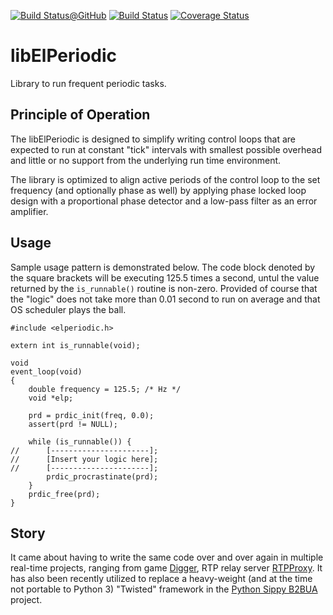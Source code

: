 [![Build Status@GitHub](https://github.com/sobomax/libelperiodic/workflows/Main%20CI/badge.svg?branch=master)](https://github.com/sobomax/libelperiodic/actions?query=branch%3Amaster++)
[![Build Status](https://travis-ci.com/sobomax/libelperiodic.svg?branch=master)](https://travis-ci.com/sobomax/libelperiodic)
[![Coverage Status](https://coveralls.io/repos/github/sobomax/libelperiodic/badge.svg?branch=master)](https://coveralls.io/github/sobomax/libelperiodic?branch=master)

# libElPeriodic
Library to run frequent periodic tasks.

## Principle of Operation
The libElPeriodic is designed to simplify writing control loops that are
expected to run at constant "tick" intervals with smallest possible overhead
and little or no support from the underlying run time environment.

The library is optimized to align active periods of the control loop
to the set frequency (and optionally phase as well) by applying phase
locked loop design with a proportional phase detector and a low-pass
filter as an error amplifier.

## Usage

Sample usage pattern is demonstrated below. The code block denoted by the square
brackets will be executing 125.5 times a second, untul the value returned by the
`is_runnable()` routine is non-zero. Provided of course that the "logic"
does not take more than 0.01 second to run on average and that OS scheduler
plays the ball.

    #include <elperiodic.h>

    extern int is_runnable(void);

    void
    event_loop(void)
    {
        double frequency = 125.5; /* Hz */
        void *elp;

        prd = prdic_init(freq, 0.0);
        assert(prd != NULL);

        while (is_runnable()) {
    //      [----------------------];
    //      [Insert your logic here];
    //      [----------------------];
            prdic_procrastinate(prd);
        }
        prdic_free(prd);
    }

## Story

It came about having to write the same code over and over again in multiple
real-time projects, ranging from game [Digger](https://github.com/sobomax/digger),
RTP relay server [RTPProxy](https://github.com/sippy/rtpproxy). It has also
been recently utilized to replace a heavy-weight (and at the time not portable
to Python 3) "Twisted" framework in the
[Python Sippy B2BUA](https://github.com/sippy/b2bua) project.
